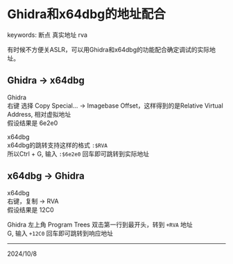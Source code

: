 # Ghidra和x64dbg的地址配合

keywords: 断点 真实地址 rva

有时候不方便关ASLR，可以用Ghidra和x64dbg的功能配合确定调试的实际地址。  


## Ghidra -> x64dbg
Ghidra  
右键 选择 Copy Special... -> Imagebase Offset，这样得到的是Relative Virtual Address, 相对虚拟地址  
假设结果是 6e2e0  

x64dbg  
x64dbg的跳转支持这样的格式 `:$RVA`  
所以Ctrl + G, 输入 `:$6e2e0` 回车即可跳转到实际地址  


## x64dbg -> Ghidra
x64dbg  
右键，复制 -> RVA  
假设结果是 12C0

Ghidra
左上角 Program Trees 双击第一行到最开头，转到 `+RVA` 地址  
G, 输入 `+12C0` 回车即可跳转到响应地址


---
2024/10/8  
